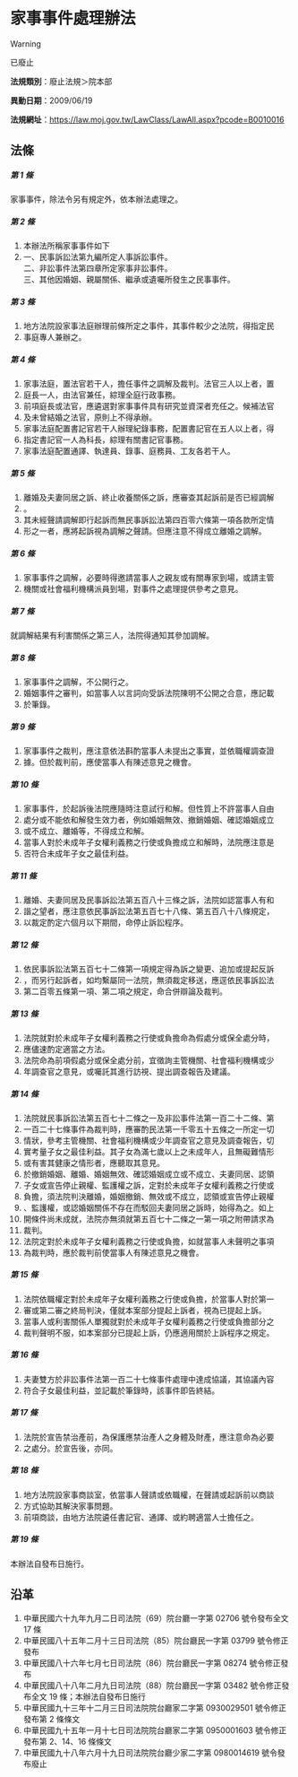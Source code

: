 # 家事事件處理辦法


> [!WARNING]
> 已廢止


**法規類別**：廢止法規＞院本部

**異動日期**：2009/06/19  

**法規網址**：https://law.moj.gov.tw/LawClass/LawAll.aspx?pcode=B0010016



## 法條
##### 第 1 條
家事事件，除法令另有規定外，依本辦法處理之。

##### 第 2 條
1. 本辦法所稱家事事件如下
1. 一、民事訴訟法第九編所定人事訴訟事件。  
二、非訟事件法第四章所定家事非訟事件。  
三、其他因婚姻、親屬關係、繼承或遺囑所發生之民事事件。

##### 第 3 條
1. 地方法院設家事法庭辦理前條所定之事件，其事件較少之法院，得指定民
1. 事庭專人兼辦之。

##### 第 4 條
1. 家事法庭，置法官若干人，擔任事件之調解及裁判。法官三人以上者，置
1. 庭長一人，由法官兼任，綜理全庭行政事務。
1. 前項庭長或法官，應遴選對家事事件具有研究並資深者充任之。候補法官
1. 及未曾結婚之法官，原則上不得承辦。
1. 家事法庭配置書記官若干人辦理紀錄事務，配置書記官在五人以上者，得
1. 指定書記官一人為科長，綜理有關書記官事務。
1. 家事法庭配置通譯、執達員、錄事、庭務員、工友各若干人。

##### 第 5 條
1. 離婚及夫妻同居之訴、終止收養關係之訴，應審查其起訴前是否已經調解
1. 。
1. 其未經聲請調解即行起訴而無民事訴訟法第四百零六條第一項各款所定情
1. 形之一者，應將起訴視為調解之聲請。但應注意不得成立離婚之調解。

##### 第 6 條
1. 家事事件之調解，必要時得邀請當事人之親友或有關專家到場，或請主管
1. 機關或社會福利機構派員到場，對事件之處理提供參考之意見。

##### 第 7 條
就調解結果有利害關係之第三人，法院得通知其參加調解。

##### 第 8 條
1. 家事事件之調解，不公開行之。
1. 婚姻事件之審判，如當事人以言詞向受訴法院陳明不公開之合意，應記載
1. 於筆錄。

##### 第 9 條
1. 家事事件之裁判，應注意依法斟酌當事人未提出之事實，並依職權調查證
1. 據。但於裁判前，應使當事人有陳述意見之機會。

##### 第 10 條
1. 家事事件，於起訴後法院應隨時注意試行和解。但性質上不許當事人自由
1. 處分或不能依和解發生效力者，例如婚姻無效、撤銷婚姻、確認婚姻成立
1. 或不成立、離婚等，不得成立和解。
1. 當事人對於未成年子女權利義務之行使或負擔成立和解時，法院應注意是
1. 否符合未成年子女之最佳利益。

##### 第 11 條
1. 離婚、夫妻同居及民事訴訟法第五百八十三條之訴，法院如認當事人有和
1. 諧之望者，應注意依民事訴訟法第五百七十八條、第五百八十八條規定，
1. 以裁定酌定六個月以下期間，命停止訴訟程序。

##### 第 12 條
1. 依民事訴訟法第五百七十二條第一項規定得為訴之變更、追加或提起反訴
1. ，而另行起訴者，如均繫屬同一法院，無須裁定移送，應逕依民事訴訟法
1. 第二百零五條第一項、第二項之規定，命合併辯論及裁判。

##### 第 13 條
1. 法院就對於未成年子女權利義務之行使或負擔命為假處分或保全處分時，
1. 應儘速酌定適當之方法。
1. 法院命為前項假處分或保全處分前，宜徵詢主管機關、社會福利機構或少
1. 年調查官之意見，或囑託其進行訪視、提出調查報告及建議。

##### 第 14 條
1. 法院就民事訴訟法第五百七十二條之一及非訟事件法第一百二十二條、第
1. 一百二十七條事件為裁判時，應審酌民法第一千零五十五條之一所定一切
1. 情狀，參考主管機關、社會福利機構或少年調查官之意見及調查報告，切
1. 實考量子女之最佳利益。其子女為滿七歲以上之未成年人，且無礙難情形
1. 或有害其健康之情形者，應聽取其意見。
1. 於撤銷婚姻、離婚、婚姻無效、確認婚姻成立或不成立、夫妻同居、認領
1. 子女或宣告停止親權、監護權之訴，定對於未成年子女權利義務之行使或
1. 負擔，須法院判決離婚，婚姻撤銷、無效或不成立，認領或宣告停止親權
1. 、監護權，或認婚姻關係不存在而駁回夫妻同居之訴時，始得為之。如上
1. 開條件尚未成就，法院亦無須就第五百七十二條之一第一項之附帶請求為
1. 裁判。
1. 法院定對於未成年子女權利義務之行使或負擔，如就當事人未聲明之事項
1. 為裁判時，應於裁判前使當事人有陳述意見之機會。

##### 第 15 條
1. 法院依職權定對於未成年子女權利義務之行使或負擔，於當事人對於第一
1. 審或第二審之終局判決，僅就本案部分提起上訴者，視為已提起上訴。
1. 當事人或利害關係人單獨就對於未成年子女權利義務之行使或負擔部分之
1. 裁判聲明不服，如本案部分已提起上訴，仍應適用關於上訴程序之規定。

##### 第 16 條
1. 夫妻雙方於非訟事件法第一百二十七條事件處理中達成協議，其協議內容
1. 符合子女最佳利益，並記載於筆錄時，該事件即告終結。

##### 第 17 條
1. 法院於宣告禁治產前，為保護應禁治產人之身體及財產，應注意命為必要
1. 之處分。於宣告後，亦同。

##### 第 18 條
1. 地方法院設家事商談室，依當事人聲請或依職權，在聲請或起訴前以商談
1. 方式協助其解決家事問題。
1. 前項商談，由地方法院遴任書記官、通譯、或約聘適當人士擔任之。

##### 第 19 條
本辦法自發布日施行。

## 沿革
1. 中華民國六十九年九月二日司法院（69）院台廳一字第 02706  號令發布全文 17 條
1. 中華民國八十五年二月十三日司法院（85）院台廳民一字第 03799  號令修正發布
1. 中華民國八十六年七月七日司法院（86）院台廳民一字第 08274  號令修正發布
1. 中華民國八十八年二月九日司法院（88）院台廳民一字第 03482  號令修正發布全文 19 條；本辦法自發布日施行
1. 中華民國九十三年十二月三日司法院院台廳家二字第 0930029501 號令修正發布第 2  條條文
1. 中華民國九十五年一月十七日司法院院台廳家二字第 0950001603 號令修正發布第 2、14、16  條條文
1. 中華民國九十八年六月十九日司法院院台廳少家二字第 0980014619 號令發布廢止
